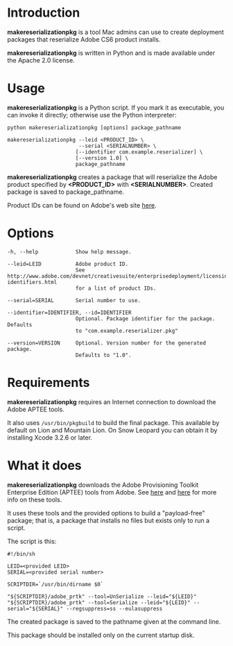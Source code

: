 Introduction
============

**makereserializationpkg** is a tool Mac admins can use to create deployment packages that reserialize Adobe CS6 product installs.

**makereserializationpkg** is written in Python and is made available under the Apache 2.0 license.


Usage
=====

**makereserializationpkg** is a Python script. If you mark it as executable, you can invoke it directly; otherwise use the Python interpreter:

`python makereserializationpkg [options] package_pathname`

    makereserializationpkg --leid <PRODUCT_ID> \
                           --serial <SERIALNUMBER> \
                          [--identifier com.example.reserializer] \
                          [--version 1.0] \
                          package_pathname

**makereserializationpkg** creates a package that will reserialize the Adobe product specified by **&lt;PRODUCT\_ID>** with **&lt;SERIALNUMBER>**.
Created package is saved to package_pathname.

Product IDs can be found on Adobe's web site  [here](http://www.adobe.com/devnet/creativesuite/enterprisedeployment/licensing-identifiers.html).

Options
=======

    -h, --help            Show help message.

    --leid=LEID           Adobe product ID. 
                          See http://www.adobe.com/devnet/creativesuite/enterprisedeployment/licensing-identifiers.html
                          for a list of product IDs.

    --serial=SERIAL       Serial number to use.

    --identifier=IDENTIFIER, --id=IDENTIFIER
                          Optional. Package identifier for the package. Defaults
                          to "com.example.reserializer.pkg"

    --version=VERSION     Optional. Version number for the generated package.
                          Defaults to "1.0".
                          
Requirements
============

**makereserializationpkg** requires an Internet connection to download the Adobe APTEE tools.

It also uses `/usr/bin/pkgbuild` to build the final package. This available by default on Lion and Mountain Lion. On Snow Leopard you can obtain it by installing Xcode 3.2.6 or later.

What it does
============

**makereserializationpkg** downloads the Adobe Provisioning Toolkit Enterprise Edition (APTEE) tools from Adobe. See [here](http://www.adobe.com/devnet/creativesuite/enterprisedeployment.html) and [here](http://wwwimages.adobe.com/www.adobe.com/content/dam/Adobe/en/devnet/creativesuite/pdfs/Adobe_Provisioning_Toolkit_Enterprise_Edition_v5.pdf) for more info on these tools.

It uses these tools and the provided options to build a "payload-free" package; that is, a package that installs no files but exists only to run a script.

The script is this:

    #!/bin/sh
    
    LEID=<provided LEID>
    SERIAL=<provided serial number>
    
    SCRIPTDIR=`/usr/bin/dirname $0`
    
    "${SCRIPTDIR}/adobe_prtk" --tool=UnSerialize --leid="${LEID}"
    "${SCRIPTDIR}/adobe_prtk" --tool=Serialize --leid="${LEID}" --serial="${SERIAL}" --regsuppress=ss --eulasuppress
    
The created package is saved to the pathname given at the command line.

This package should be installed only on the current startup disk.





